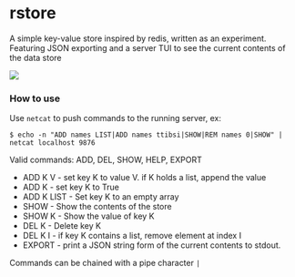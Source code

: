 # rstore

A simple key-value store inspired by redis, written as an experiment.
Featuring JSON exporting and a server TUI to see the current contents of the data store

![](https://github.com/user-attachments/assets/4925208e-0a17-4853-9516-22a4623cfd87)

### How to use
Use `netcat` to push commands to the running server, ex:

```console
$ echo -n "ADD names LIST|ADD names ttibsi|SHOW|REM names 0|SHOW" | netcat localhost 9876
```

Valid commands: ADD, DEL, SHOW, HELP, EXPORT

* ADD K V - set key K to value V. if K holds a list, append the value
* ADD K - set key K to True
* ADD K LIST - Set key K to an empty array
* SHOW - Show the contents of the store
* SHOW K - Show the value of key K
* DEL K - Delete key K
* DEL K I - if key K contains a list, remove element at index I
* EXPORT - print a JSON string form of the current contents to stdout.

Commands can be chained with a pipe character `|`
